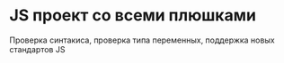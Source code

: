 # JS проект со всеми плюшками
Проверка синтакиса, проверка типа переменных, поддержка новых стандартов JS
